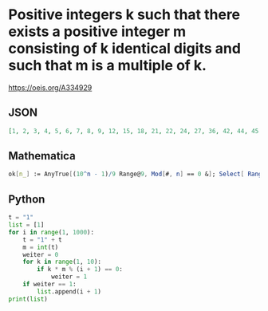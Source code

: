 # Positive integers k such that there exists a positive integer m consisting of k identical digits and such that m is a multiple of k\.
https://oeis.org/A334929
## JSON
```JSON
[1, 2, 3, 4, 5, 6, 7, 8, 9, 12, 15, 18, 21, 22, 24, 27, 36, 42, 44, 45, 54, 63, 66, 72, 78, 81, 84, 88, 108, 111, 126, 132, 135, 156, 162, 168, 189, 198, 205, 216, 222, 234, 242, 243, 252, 264, 294, 312, 324, 333, 342, 378, 396, 404, 405, 444, 462, 465, 468, 484, 486]
```
## Mathematica
```Mathematica
ok[n_] := AnyTrue[(10^n - 1)/9 Range@9, Mod[#, n] == 0 &]; Select[ Range[486], ok] (* _Giovanni Resta_, May 24 2020 *)
```
## Python
```Python
t = "1"
list = [1]
for i in range(1, 1000):
    t = "1" + t
    m = int(t)
    weiter = 0
    for k in range(1, 10):
        if k * m % (i + 1) == 0:
            weiter = 1
    if weiter == 1:
        list.append(i + 1)
print(list)
```
